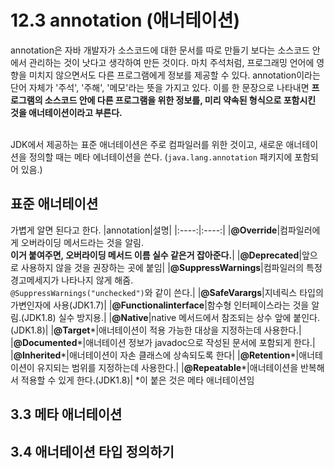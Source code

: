 # 12.3 annotation (애너테이션)

annotation은 자바 개발자가 소스코드에 대한 문서를 따로 만들기 보다는 소스코드 안에서 관리하는 것이 낫다고 생각하여 만든 것이다. 마치 주석처럼, 프로그래밍 언어에 영향을 미치지 않으면서도 다른 프로그램에게 정보를 제공할 수 있다. annotation이라는 단어 자체가 '주석', '주해', '메모'라는 뜻을 가지고 있다. 이를 한 문장으로 나타내면 **프로그램의 소스코드 안에 다른 프로그램을 위한 정보를, 미리 약속된 형식으로 포함시킨 것을 애너테이션이라고 부른다.** <br> <br>

JDK에서 제공하는 표준 애너테이션은 주로 컴파일러를 위한 것이고, 새로운 애너테이션을 정의할 때는 메타 에너테이션을 쓴다. (`java.lang.annotation` 패키지에 포함되어 있음.)

## 표준 애너테이션
가볍게 알면 된다고 한다.
|annotation|설명|
|:----:|:----:|
|**@Override**|컴파일러에게 오버라이딩 메서드라는 것을 알림. <br> **이거 붙여주면, 오버라이딩 메서드 이름 실수 같은거 잡아준다.**|
|**@Deprecated**|앞으로 사용하지 않을 것을 권장하는 곳에 붙임|
|**@SuppressWarnings**|컴파일러의 특정 경고메세지가 나타나지 않게 해줌. <br> `@SuppressWarnings("unchecked")`와 같이 쓴다.|
|**@SafeVarargs**|지네릭스 타입의 가변인자에 사용(JDK1.7)|
|**@Functionalinterface**|함수형 인터페이스라는 것을 알림.(JDK1.8) 실수 방지용.|
|**@Native**|native 메서드에서 참조되는 상수 앞에 붙인다.(JDK1.8)|
|**@Target***|애너테이션이 적용 가능한 대상을 지정하는데 사용한다.|
|**@Documented***|애너테이션 정보가 javadoc으로 작성된 문서에 포함되게 한다.|
|**@Inherited***|애너테이션이 자손 클래스에 상속되도록 한다|
|**@Retention***|애너테이션이 유지되는 범위를 지정하는데 사용한다.|
|**@Repeatable***|애너테이션을 반복해서 적용할 수 있게 한다.(JDK1.8)|
*이 붙은 것은 메타 애너테이션임

## 3.3 메타 애너테이션
## 3.4 애너테이션 타입 정의하기
